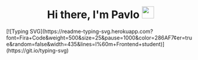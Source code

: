 <h1 align="center">Hi there, I'm Pavlo</a> 
<img src="https://github.com/blackcater/blackcater/raw/main/images/Hi.gif" height="32"/></h1>
[![Typing SVG](https://readme-typing-svg.herokuapp.com?font=Fira+Code&weight=500&size=25&pause=1000&color=286AF7&center=true&random=false&width=435&lines=I%60m+Frontend+student)](https://git.io/typing-svg)

